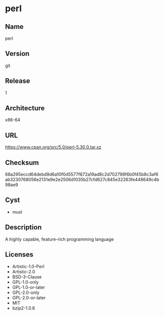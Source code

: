 # perl

## Name
perl

## Version
git

## Release
1

## Architecture
x86-64

## URL
https://www.cpan.org/src/5.0/perl-5.30.0.tar.xz

## Checksum
68a295eccd64debd9d6a10f0d5577f872a19ad8c2d702798f6b0f45b8c3af6ab3230768056e2131e9e2e2506d1035b27cfd627c845e32263fe448649c4b98ae9

## Cyst
* musl

## Description
A highly capable, feature-rich programming language

## Licenses
* Artistic-1.0-Perl
* Artistic-2.0
* BSD-3-Clause
* GPL-1.0-only
* GPL-1.0-or-later
* GPL-2.0-only
* GPL-2.0-or-later
* MIT
* bzip2-1.0.6

